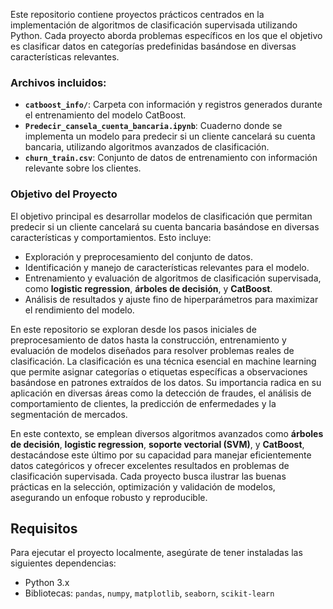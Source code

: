 Este repositorio contiene proyectos prácticos centrados en la implementación de algoritmos de clasificación supervisada utilizando Python. Cada proyecto aborda problemas específicos en los que el objetivo es clasificar datos en categorías predefinidas basándose en diversas características relevantes. 

### Archivos incluidos:
- **`catboost_info/`**: Carpeta con información y registros generados durante el entrenamiento del modelo CatBoost.
- **`Predecir_cansela_cuenta_bancaria.ipynb`**: Cuaderno donde se implementa un modelo para predecir si un cliente cancelará su cuenta bancaria, utilizando algoritmos avanzados de clasificación.
- **`churn_train.csv`**: Conjunto de datos de entrenamiento con información relevante sobre los clientes.

### Objetivo del Proyecto  
El objetivo principal es desarrollar modelos de clasificación que permitan predecir si un cliente cancelará su cuenta bancaria basándose en diversas características y comportamientos. Esto incluye:  

- Exploración y preprocesamiento del conjunto de datos.  
- Identificación y manejo de características relevantes para el modelo.  
- Entrenamiento y evaluación de algoritmos de clasificación supervisada, como **logistic regression**, **árboles de decisión**, y **CatBoost**.  
- Análisis de resultados y ajuste fino de hiperparámetros para maximizar el rendimiento del modelo.
  
En este repositorio se exploran desde los pasos iniciales de preprocesamiento de datos hasta la construcción, entrenamiento y evaluación de modelos diseñados para resolver problemas reales de clasificación. La clasificación es una técnica esencial en machine learning que permite asignar categorías o etiquetas específicas a observaciones basándose en patrones extraídos de los datos. Su importancia radica en su aplicación en diversas áreas como la detección de fraudes, el análisis de comportamiento de clientes, la predicción de enfermedades y la segmentación de mercados.

En este contexto, se emplean diversos algoritmos avanzados como **árboles de decisión**, **logistic regression**, **soporte vectorial (SVM)**, y **CatBoost**, destacándose este último por su capacidad para manejar eficientemente datos categóricos y ofrecer excelentes resultados en problemas de clasificación supervisada. Cada proyecto busca ilustrar las buenas prácticas en la selección, optimización y validación de modelos, asegurando un enfoque robusto y reproducible.
## Requisitos

Para ejecutar el proyecto localmente, asegúrate de tener instaladas las siguientes dependencias:
- Python 3.x
- Bibliotecas: `pandas`, `numpy`, `matplotlib`, `seaborn`, `scikit-learn`
